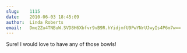 ```yaml
---
slug:    1115
date:    2010-06-03 18:45:09
author:  Linda Roberts
email:   Dme2Zu4TNBuW.SVD8H6Xbfvr9vB9R.hYidjmfU9PwYNrUJwyIs4P6m7w==
---
```


Sure! I would love to have any of those bowls!
